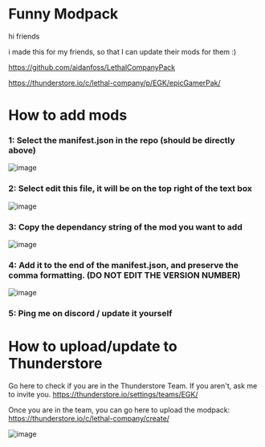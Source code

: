 
# Funny Modpack

hi friends

i made this for my friends, so that I can update their mods for them :)

https://github.com/aidanfoss/LethalCompanyPack

https://thunderstore.io/c/lethal-company/p/EGK/epicGamerPak/ 



# How to add mods

### 1: Select the manifest.json in the repo (should be directly above)

![image](https://github.com/user-attachments/assets/bcfc9da2-2659-4374-9460-2fb7953179f2)

### 2: Select edit this file, it will be on the top right of the text box

![image](https://github.com/user-attachments/assets/f08fcf06-20a5-4f9b-a6f8-64a70dd14131)

### 3: Copy the dependancy string of the mod you want to add

![image](https://github.com/user-attachments/assets/0a80c5f5-5eba-4d9f-a90b-3dd971cd1f00)

### 4: Add it to the end of the manifest.json, and preserve the comma formatting. (DO NOT EDIT THE VERSION NUMBER) 

![image](https://github.com/user-attachments/assets/5d5c31c3-0b2e-46e3-92a1-0f0e0ac02390)

### 5: Ping me on discord / update it yourself

# How to upload/update to Thunderstore

Go here to check if you are in the Thunderstore Team. If you aren't, ask me to invite you. https://thunderstore.io/settings/teams/EGK/

Once you are in the team, you can go here to upload the modpack: https://thunderstore.io/c/lethal-company/create/

![image](https://github.com/user-attachments/assets/daaf03de-01a2-4850-afe5-7180208d8e12)

